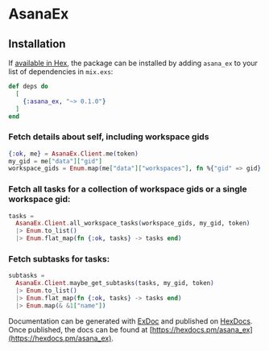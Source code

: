 # AsanaEx

## Installation

If [available in Hex](https://hex.pm/docs/publish), the package can be installed
by adding `asana_ex` to your list of dependencies in `mix.exs`:

```elixir
def deps do
  [
    {:asana_ex, "~> 0.1.0"}
  ]
end
```

<!-- livebook:{"force_markdown":true} -->
### Fetch details about self, including workspace gids
```elixir
{:ok, me} = AsanaEx.Client.me(token)
my_gid = me["data"]["gid"]
workspace_gids = Enum.map(me["data"]["workspaces"], fn %{"gid" => gid} -> gid end)
```
<!-- livebook:{"force_markdown":true} -->
### Fetch all tasks for a collection of workspace gids or a single workspace gid:
```elixir
tasks =
  AsanaEx.Client.all_workspace_tasks(workspace_gids, my_gid, token)
  |> Enum.to_list()
  |> Enum.flat_map(fn {:ok, tasks} -> tasks end)
```

<!-- livebook:{"force_markdown":true} -->
### Fetch subtasks for tasks:
```elixir
subtasks =
  AsanaEx.Client.maybe_get_subtasks(tasks, my_gid, token)
  |> Enum.to_list()
  |> Enum.flat_map(fn {:ok, tasks} -> tasks end)
  |> Enum.map(& &1["name"])
```

Documentation can be generated with [ExDoc](https://github.com/elixir-lang/ex_doc)
and published on [HexDocs](https://hexdocs.pm). Once published, the docs can
be found at [https://hexdocs.pm/asana_ex](https://hexdocs.pm/asana_ex).
